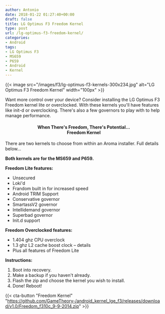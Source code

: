 ```yaml
---
author: Antonio
date: 2018-01-22 01:27:40+00:00
draft: false
title: LG Optimus F3 Freedom Kernel
type: post
url: /lg-optimus-f3-freedom-kernel/
categories:
- Android
tags:
- LG Optimus F3
- MS659
- P659
- Android
- Kernel
---
```


{{< image src="/images/f3/lg-optimus-f3-kernels-300x234.jpg" alt="LG Optimus F3 Freedom Kernel" width="100px" >}}

Want more control over your device? Consider installing the LG Optimus F3 Freedom kernel lite or overclocked. With these kernels you'll have features like init-d or overclocking. There's also a few governors to play with to help manage performance.

<!--more-->

<h4 style="text-align: center;"><strong>When There's Freedom, There's Potential...<br>Freedom Kernel</strong></h4>

There are two kernels to choose from within an Aroma installer. Full details below...

**Both kernels are for the MS659 and P659.**

**Freedom Lite features:**

- Unsecured
- Loki'd
- Frandom built in for increased speed
- Android TRIM Support
- Conservative governor
- SmartassV2 governor
- Intellidemand governor
- Superbad governor
- Init.d support

**Freedom Overclocked features:**

- 1.404 ghz CPU overclock
- 1.3 ghz L2 cache boost clock – details
- Plus all features of Freedom Lite

**Instructions:**

1. Boot into recovery.
2. Make a backup if you haven't already.
3. Flash the zip and choose the kernel you wish to install.
4. Done! Reboot!

{{< cta-button "Freedom Kernel" "https://github.com/GameTheory-/android_kernel_lge_f3/releases/download/v1.0/Freedom_f310c_9-9-2014.zip" >}}
